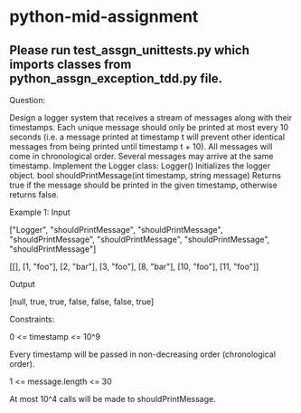 # python-mid-assignment

## Please run test_assgn_unittests.py which imports classes from python_assgn_exception_tdd.py file.


Question:

Design a logger system that receives a stream of messages along with their timestamps. Each unique message should only be printed at most every 10 seconds (i.e. a message printed at timestamp t will prevent other identical messages from being printed until timestamp t + 10).
All messages will come in chronological order. Several messages may arrive at the same timestamp.
Implement the Logger class:
Logger() Initializes the logger object.
bool shouldPrintMessage(int timestamp, string message) Returns true if the message should be printed in the given timestamp, otherwise returns false.

Example 1:
Input

["Logger", "shouldPrintMessage", "shouldPrintMessage", "shouldPrintMessage", "shouldPrintMessage", "shouldPrintMessage", "shouldPrintMessage"]

[[], [1, "foo"], [2, "bar"], [3, "foo"], [8, "bar"], [10, "foo"], [11, "foo"]]

Output

[null, true, true, false, false, false, true] 
 
Constraints:

0 <= timestamp <= 10^9

Every timestamp will be passed in non-decreasing order (chronological order).

1 <= message.length <= 30

At most 10^4 calls will be made to shouldPrintMessage.
